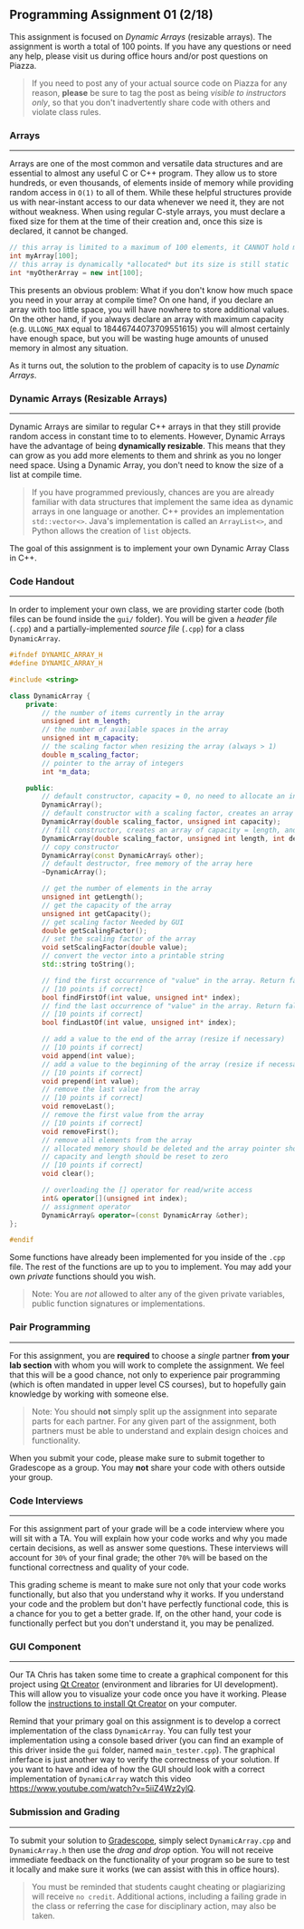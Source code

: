 ## Programming Assignment 01 (2/18)

This assignment is focused on _Dynamic Arrays_ (resizable arrays). The assignment is worth a total of 100 points. If you have any questions or need any help, please visit us during office hours and/or post questions on Piazza.

> If you need to post any of your actual source code on Piazza for any reason, **please** be sure to tag the post as being *visible to instructors only*, so that you don't inadvertently share code with others and violate class rules.

### Arrays
-----
Arrays are one of the most common and versatile data structures and are essential to almost any useful C or C++ program. They allow us to store hundreds, or even thousands, of elements inside of memory while providing random access in `O(1)` to all of them. While these helpful structures provide us with near-instant access to our data whenever we need it, they are not without weakness. When using regular C-style arrays, you must declare a fixed size for them at the time of their creation and, once this size is declared, it cannot be changed.
```C++
// this array is limited to a maximum of 100 elements, it CANNOT hold more
int myArray[100];
// this array is dynamically *allocated* but its size is still static
int *myOtherArray = new int[100];
```
This presents an obvious problem: What if you don't know how much space you need in your array at compile time? On one hand, if you declare an array with too little space, you will have nowhere to store additional values. On the other hand, if you always declare an array with maximum capacity (e.g. `ULLONG_MAX` equal to 18446744073709551615) you will almost certainly have enough space, but you will be wasting huge amounts of unused memory in almost any situation.

As it turns out, the solution to the problem of capacity is to use *Dynamic Arrays*.

### Dynamic Arrays (Resizable Arrays)
-----
Dynamic Arrays are similar to regular C++ arrays in that they still provide random access in constant time to to elements. However, Dynamic Arrays have the advantage of being **dynamically resizable**. This means that they can grow as you add more elements to them and shrink as you no longer need space. Using a Dynamic Array, you don't need to know the size of a list at compile time.

>If you have programmed previously, chances are you are already familiar with data structures that implement the same idea as dynamic arrays in one language or another. C++ provides an implementation `std::vector<>`. Java's implementation is called an `ArrayList<>`, and Python allows the creation of `list` objects.

The goal of this assignment is to implement your own Dynamic Array Class in C++.

### Code Handout
-----
In order to implement your own class, we are providing starter code (both files can be found inside the `gui/` folder). You will be given a *header file* (`.cpp`) and a partially-implemented *source file* (`.cpp`) for a class `DynamicArray`.

```C++
#ifndef DYNAMIC_ARRAY_H
#define DYNAMIC_ARRAY_H

#include <string>

class DynamicArray {
    private:
        // the number of items currently in the array
        unsigned int m_length; 
        // the number of available spaces in the array
        unsigned int m_capacity; 
        // the scaling factor when resizing the array (always > 1)
        double m_scaling_factor; 
        // pointer to the array of integers
        int *m_data; 

    public:
        // default constructor, capacity = 0, no need to allocate an internal array yet
        DynamicArray(); 
        // default constructor with a scaling factor, creates an array with capacity = capacity
        DynamicArray(double scaling_factor, unsigned int capacity); 
        // fill constructor, creates an array of capacity = length, and set all values to `default_value`
        DynamicArray(double scaling_factor, unsigned int length, int default_value); 
        // copy constructor
        DynamicArray(const DynamicArray& other); 
        // default destructor, free memory of the array here
        ~DynamicArray(); 

        // get the number of elements in the array
        unsigned int getLength(); 
        // get the capacity of the array
        unsigned int getCapacity();
        // get scaling factor Needed by GUI 
        double getScalingFactor();
        // set the scaling factor of the array
        void setScalingFactor(double value); 
        // convert the vector into a printable string 
        std::string toString(); 

        // find the first occurrence of "value" in the array. Return false if the value is not found
        // [10 points if correct]
        bool findFirstOf(int value, unsigned int* index);
        // find the last occurrence of "value" in the array. Return false if the value is not found
        // [10 points if correct] 
        bool findLastOf(int value, unsigned int* index); 

        // add a value to the end of the array (resize if necessary)
        // [10 points if correct] 
        void append(int value); 
        // add a value to the beginning of the array (resize if necessary)
        // [10 points if correct] 
        void prepend(int value); 
        // remove the last value from the array
        // [10 points if correct] 
        void removeLast(); 
        // remove the first value from the array 
        // [10 points if correct] 
        void removeFirst(); 
        // remove all elements from the array 
        // allocated memory should be deleted and the array pointer should now point to NULL
        // capacity and length should be reset to zero
        // [10 points if correct] 
        void clear(); 

        // overloading the [] operator for read/write access
        int& operator[](unsigned int index); 
        // assignment operator
        DynamicArray& operator=(const DynamicArray &other); 
};

#endif
```

Some functions have already been implemented for you inside of the `.cpp` file. The rest of the functions are up to you to implement. You may add your own _private_ functions should you wish.

>Note: You are _not_ allowed to alter any of the given private variables, public function signatures or implementations.

### Pair Programming
-----
For this assignment, you are __required__ to choose a *single* partner **from your lab section** with whom you will work to complete the assignment. We feel that this will be a good chance, not only to experience pair programming (which is often mandated in upper level CS courses), but to hopefully gain knowledge by working with someone else.

> Note: You should **not** simply split up the assignment into separate parts for each partner. For any given part of the assignment, both partners must be able to understand and explain design choices and functionality.

When you submit your code, please make sure to submit together to Gradescope as a group. You may **not** share your code with others outside your group.

### Code Interviews
-----
For this assignment part of your grade will be a code interview where you will sit with a TA. You will explain how your code works and why you made certain decisions, as well as answer some questions. These interviews will account for `30%` of your final grade; the other `70%` will be based on the functional correctness and quality of your code.

This grading scheme is meant to make sure not only that your code works functionally, but also that you understand why it works. If you understand your code and the problem but don't have perfectly functional code, this is a chance for you to get a better grade. If, on the other hand, your code is functionally perfect but you don't understand it, you may be penalized.

### GUI Component
-----
Our TA Chris has taken some time to create a graphical component for this project using [Qt Creator](https://www.qt.io/product) (environment and libraries for UI development). This will allow you to visualize your code once you have it working. Please follow the [instructions to install Qt Creator](./qt.md) on your computer.

Remind that your primary goal on this assignment is to develop a correct implementation of the class `DynamicArray`.  You can fully test your implementation using a console based driver (you can find an example of this driver inside the `gui` folder, named `main_tester.cpp`).  The graphical inferface is just another way to verify the correctness of your solution.  If you want to have and idea of how the GUI should look with a correct implementation of `DynamicArray` watch this video https://www.youtube.com/watch?v=5iiZ4Wz2ylQ.

### Submission and Grading
---
To submit your solution to [Gradescope](http://gradescope.com), simply select `DynamicArray.cpp` and `DynamicArray.h` then use the *drag and drop* option.  You will not receive immediate feedback on the functionality of your program so be sure to test it locally and make sure it works (we can assist with this in office hours).

> You must be reminded that students caught cheating or plagiarizing will receive `no credit`. Additional actions, including a failing grade in the class or referring the case for disciplinary action, may also be taken.
